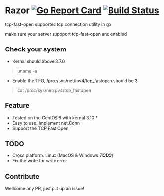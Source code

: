 # Razor [![Go Report Card](https://goreportcard.com/badge/github.com/arthurkiller/razor)](https://goreportcard.com/report/github.com/arthurkiller/razor)  [![Build Status](https://travis-ci.org/arthurkiller/razor.svg?branch=master)](https://travis-ci.org/arthurkiller/razor)
tcp-fast-open supported tcp connection utility in go

make sure your server suppport tcp-fast-open and enabled

## Check your system
* Kernal should above 3.7.0

> uname -a

* Enable the TFO, /proc/sys/net/ipv4/tcp_fastopen should be 3

> cat /proc/sys/net/ipv4/tcp_fastopen

## Feature
* Tested on the CentOS 6 with kernal 3.10.*
* Easy to use. Implement net.Conn
* Support the TCP Fast Open

## TODO
* Cross platform. Linux (MacOS & Windows ___TODO___)
* Fix the write for write error

## Contribute
Wellcome any PR, just put up an issue!
